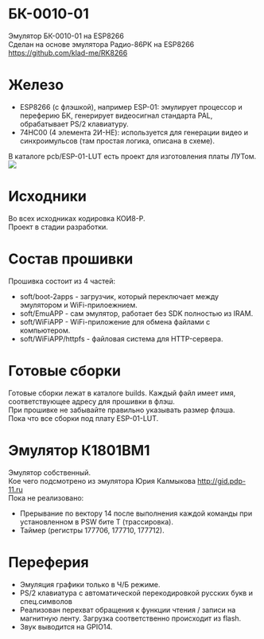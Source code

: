 # БК-0010-01
Эмулятор БК-0010-01 на ESP8266<br/>
Сделан на основе эмулятора Радио-86РК на ESP8266 https://github.com/klad-me/RK8266

# Железо
<ul>
    <li>ESP8266 (с флэшкой), например ESP-01: эмулирует процессор и переферию БК, генерирует видеосигнал стандарта PAL, 
    обрабатывает PS/2 клавиатуру.</li>
    <li>74HC00 (4 элемента 2И-НЕ): используется для генерации видео и синхроимульсов (там простая логика, описана в схеме).</li>
</ul>
В каталоге pcb/ESP-01-LUT есть проект для изготовления платы ЛУТом.<br/>
<img src="photo/ESP-01-LUT/top.jpg" />

# Исходники
Во всех исходниках кодировка КОИ8-Р.<br/>
Проект в стадии разработки.<br/>

# Состав прошивки
Прошивка состоит из 4 частей:
<ul>
    <li>soft/boot-2apps - загрузчик, который переключает между эмулятором и WiFi-прилоежнием.</li>
    <li>soft/EmuAPP - сам эмулятор, работает без SDK полностью из IRAM.</li>
    <li>soft/WiFiAPP - WiFi-приложение для обмена файлами с компьютером.</li>
    <li>soft/WiFiAPP/httpfs - файловая система для HTTP-сервера.</li>
</ul>

# Готовые сборки
Готовые сборки лежат в каталоге builds. Каждый файл имеет имя, соответствующее адресу для прошивки в флэш.<br/>
При прошивке не забывайте правильно указывать размер флэша.<br/>
Пока что все сборки под плату ESP-01-LUT.

# Эмулятор К1801ВМ1
Эмулятор собственный.<br/>
Кое чего подсмотрено из эмулятора Юрия Калмыкова http://gid.pdp-11.ru<br/>
Пока не реализовано:
<ul>
<li>Прерывание по вектору 14 после выполнения каждой команды при установленном в PSW бите T (трассировка).</li>
<li>Таймер (регистры 177706, 177710, 177712).</li>
</ul>

# Переферия
<ul>
<li>Эмуляция графики только в Ч/Б режиме.</li>
<li>PS/2 клавиатура с автоматической перекодировкой русских букв и спец.символов</li>
<li>Реализован перехват обращения к функции чтения / записи на магнитную ленту. Загрузка соответственно происходит из flash.</li>
<li>Звук выводится на GPIO14.</li>
</ul>
